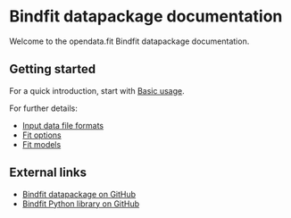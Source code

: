 # Bindfit datapackage documentation

Welcome to the opendata.fit Bindfit datapackage documentation.

## Getting started

For a quick introduction, start with [Basic usage](basic-usage.md).

For further details:

* [Input data file formats](input-data-file-formats.md)
* [Fit options](options.md)
* [Fit models](models.md)

## External links

* [Bindfit datapackage on GitHub](https://github.com/opendatafit/bindfit-datapackage)
* [Bindfit Python library on GitHub](https://github.com/opendatafit/bindfit)
